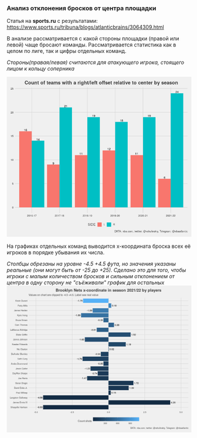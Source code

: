 ### Анализ отклонения бросков от центра площадки

Статья на **sports.ru** с результатами: https://www.sports.ru/tribuna/blogs/atlanticbrains/3064309.html

В анализе рассматривается с какой стороны площадки (правой или левой) чаще бросают команды. Рассматривается статистика как в целом по лиге, так и цифры отдельных команд.

*Стороны(правая/левая) считаются для атакующего игрока, стоящего лицом к кольцу соперника*

![](https://raw.githubusercontent.com/shufinskiy/nba_various/main/shift_loc_x/charts/cnt_season.png)

На графиках отдельных команд выводится x-координата броска всех её игроков в порядке убывания их числа.

*Столбцы обрезаны на уровне -4.5 +4.5 фута, но значения указаны реальные (они могут быть от -25 до +25). Сделано
это для того, чтобы игроки с малым количеством бросков и сильным отклонением от центра в одну сторону не "съёживали"
график для остальных*
![](https://raw.githubusercontent.com/shufinskiy/nba_various/main/shift_loc_x/charts/bkn.png)
